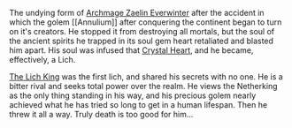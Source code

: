 The undying form of [Archmage Zaelin Everwinter](Archmage%20Zaelin%20Everwinter.md) after the accident in which the golem [[Annulium]] after conquering the continent began to turn on it's creators. He stopped it from destroying all mortals, but the soul of the ancient spirits he trapped in its soul gem heart retaliated and blasted him apart. His soul was infused that [Crystal Heart](Crystal%20Heart.md), and he became, effectively, a Lich.

[The Lich King](The%20Lich%20King.md) was the first lich, and shared his secrets with no one. He is a bitter rival and seeks total power over the realm. He views the Netherking as the only thing standing in his way, and his precious golem nearly achieved what he has tried so long to get in a human lifespan. Then he threw it all a way. Truly death is too good for him...